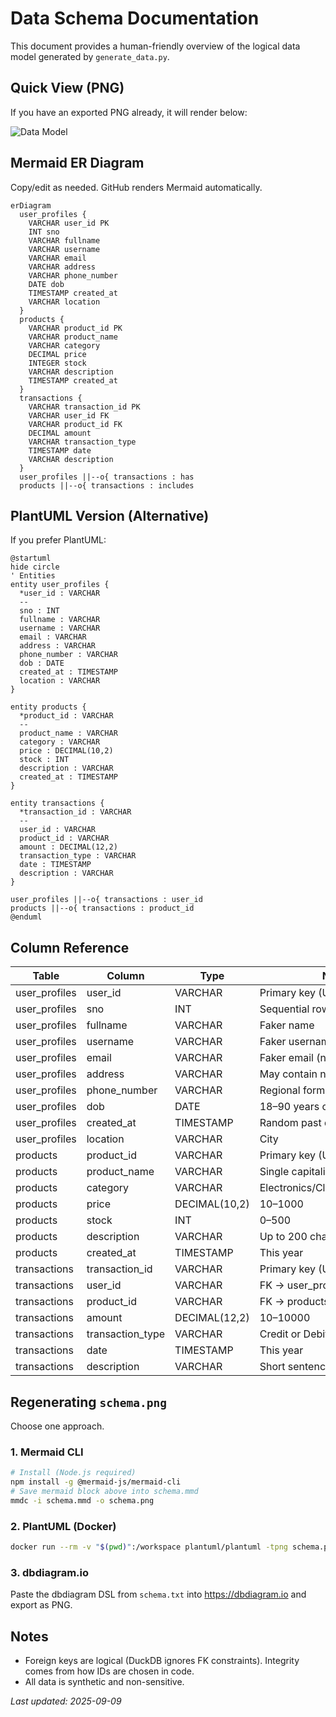# Data Schema Documentation

This document provides a human-friendly overview of the logical data model generated by `generate_data.py`.

## Quick View (PNG)
If you have an exported PNG already, it will render below:

![Data Model](schema.png)

## Mermaid ER Diagram
Copy/edit as needed. GitHub renders Mermaid automatically.
```mermaid
erDiagram
  user_profiles {
    VARCHAR user_id PK
    INT sno
    VARCHAR fullname
    VARCHAR username
    VARCHAR email
    VARCHAR address
    VARCHAR phone_number
    DATE dob
    TIMESTAMP created_at
    VARCHAR location
  }
  products {
    VARCHAR product_id PK
    VARCHAR product_name
    VARCHAR category
    DECIMAL price
    INTEGER stock
    VARCHAR description
    TIMESTAMP created_at
  }
  transactions {
    VARCHAR transaction_id PK
    VARCHAR user_id FK
    VARCHAR product_id FK
    DECIMAL amount
    VARCHAR transaction_type
    TIMESTAMP date
    VARCHAR description
  }
  user_profiles ||--o{ transactions : has
  products ||--o{ transactions : includes
```

## PlantUML Version (Alternative)
If you prefer PlantUML:
```plantuml
@startuml
hide circle
' Entities
entity user_profiles {
  *user_id : VARCHAR
  --
  sno : INT
  fullname : VARCHAR
  username : VARCHAR
  email : VARCHAR
  address : VARCHAR
  phone_number : VARCHAR
  dob : DATE
  created_at : TIMESTAMP
  location : VARCHAR
}

entity products {
  *product_id : VARCHAR
  --
  product_name : VARCHAR
  category : VARCHAR
  price : DECIMAL(10,2)
  stock : INT
  description : VARCHAR
  created_at : TIMESTAMP
}

entity transactions {
  *transaction_id : VARCHAR
  --
  user_id : VARCHAR
  product_id : VARCHAR
  amount : DECIMAL(12,2)
  transaction_type : VARCHAR
  date : TIMESTAMP
  description : VARCHAR
}

user_profiles ||--o{ transactions : user_id
products ||--o{ transactions : product_id
@enduml
```

## Column Reference
| Table | Column | Type | Notes |
|-------|--------|------|-------|
| user_profiles | user_id | VARCHAR | Primary key (UUID) |
| user_profiles | sno | INT | Sequential row number (1..N) |
| user_profiles | fullname | VARCHAR | Faker name |
| user_profiles | username | VARCHAR | Faker username (not unique) |
| user_profiles | email | VARCHAR | Faker email (not unique) |
| user_profiles | address | VARCHAR | May contain newlines |
| user_profiles | phone_number | VARCHAR | Regional formats |
| user_profiles | dob | DATE | 18–90 years old |
| user_profiles | created_at | TIMESTAMP | Random past decade |
| user_profiles | location | VARCHAR | City |
| products | product_id | VARCHAR | Primary key (UUID) |
| products | product_name | VARCHAR | Single capitalized word |
| products | category | VARCHAR | Electronics/Clothing/Books/Toys |
| products | price | DECIMAL(10,2) | 10–1000 |
| products | stock | INT | 0–500 |
| products | description | VARCHAR | Up to 200 chars |
| products | created_at | TIMESTAMP | This year |
| transactions | transaction_id | VARCHAR | Primary key (UUID) |
| transactions | user_id | VARCHAR | FK → user_profiles.user_id |
| transactions | product_id | VARCHAR | FK → products.product_id |
| transactions | amount | DECIMAL(12,2) | 10–10000 |
| transactions | transaction_type | VARCHAR | Credit or Debit |
| transactions | date | TIMESTAMP | This year |
| transactions | description | VARCHAR | Short sentence |

## Regenerating `schema.png`
Choose one approach.

### 1. Mermaid CLI
```bash
# Install (Node.js required)
npm install -g @mermaid-js/mermaid-cli
# Save mermaid block above into schema.mmd
mmdc -i schema.mmd -o schema.png
```

### 2. PlantUML (Docker)
```bash
docker run --rm -v "$(pwd)":/workspace plantuml/plantuml -tpng schema.puml
```

### 3. dbdiagram.io
Paste the dbdiagram DSL from `schema.txt` into https://dbdiagram.io and export as PNG.

## Notes
- Foreign keys are logical (DuckDB ignores FK constraints). Integrity comes from how IDs are chosen in code.
- All data is synthetic and non-sensitive.

_Last updated: 2025-09-09_
